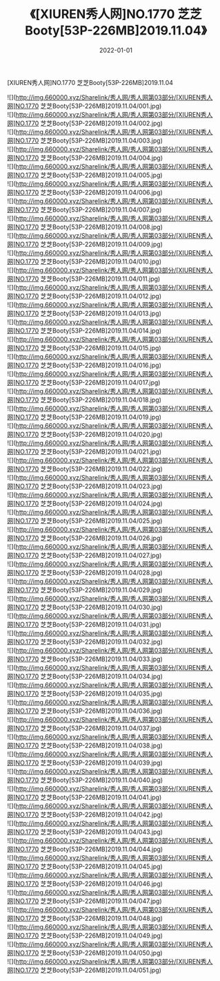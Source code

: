 ﻿---
layout: post
title:  《[XIUREN秀人网]NO.1770 芝芝Booty[53P-226MB]2019.11.04》
date:   2022-01-01
img: http://img.660000.xyz/Sharelink/秀人网/秀人网第03部分/[XIUREN秀人网]NO.1770 芝芝Booty[53P-226MB]2019.11.04/000.jpg
categories: [美女, 清纯, 唯美]
---

[XIUREN秀人网]NO.1770 芝芝Booty[53P-226MB]2019.11.04

 ![](http://img.660000.xyz/Sharelink/秀人网/秀人网第03部分/[XIUREN秀人网]NO.1770 芝芝Booty[53P-226MB]2019.11.04/001.jpg) <br>![](http://img.660000.xyz/Sharelink/秀人网/秀人网第03部分/[XIUREN秀人网]NO.1770 芝芝Booty[53P-226MB]2019.11.04/002.jpg) <br>![](http://img.660000.xyz/Sharelink/秀人网/秀人网第03部分/[XIUREN秀人网]NO.1770 芝芝Booty[53P-226MB]2019.11.04/003.jpg) <br>![](http://img.660000.xyz/Sharelink/秀人网/秀人网第03部分/[XIUREN秀人网]NO.1770 芝芝Booty[53P-226MB]2019.11.04/004.jpg) <br>![](http://img.660000.xyz/Sharelink/秀人网/秀人网第03部分/[XIUREN秀人网]NO.1770 芝芝Booty[53P-226MB]2019.11.04/005.jpg) <br>![](http://img.660000.xyz/Sharelink/秀人网/秀人网第03部分/[XIUREN秀人网]NO.1770 芝芝Booty[53P-226MB]2019.11.04/006.jpg) <br>![](http://img.660000.xyz/Sharelink/秀人网/秀人网第03部分/[XIUREN秀人网]NO.1770 芝芝Booty[53P-226MB]2019.11.04/007.jpg) <br>![](http://img.660000.xyz/Sharelink/秀人网/秀人网第03部分/[XIUREN秀人网]NO.1770 芝芝Booty[53P-226MB]2019.11.04/008.jpg) <br>![](http://img.660000.xyz/Sharelink/秀人网/秀人网第03部分/[XIUREN秀人网]NO.1770 芝芝Booty[53P-226MB]2019.11.04/009.jpg) <br>![](http://img.660000.xyz/Sharelink/秀人网/秀人网第03部分/[XIUREN秀人网]NO.1770 芝芝Booty[53P-226MB]2019.11.04/010.jpg) <br>![](http://img.660000.xyz/Sharelink/秀人网/秀人网第03部分/[XIUREN秀人网]NO.1770 芝芝Booty[53P-226MB]2019.11.04/011.jpg) <br>![](http://img.660000.xyz/Sharelink/秀人网/秀人网第03部分/[XIUREN秀人网]NO.1770 芝芝Booty[53P-226MB]2019.11.04/012.jpg) <br>![](http://img.660000.xyz/Sharelink/秀人网/秀人网第03部分/[XIUREN秀人网]NO.1770 芝芝Booty[53P-226MB]2019.11.04/013.jpg) <br>![](http://img.660000.xyz/Sharelink/秀人网/秀人网第03部分/[XIUREN秀人网]NO.1770 芝芝Booty[53P-226MB]2019.11.04/014.jpg) <br>![](http://img.660000.xyz/Sharelink/秀人网/秀人网第03部分/[XIUREN秀人网]NO.1770 芝芝Booty[53P-226MB]2019.11.04/015.jpg) <br>![](http://img.660000.xyz/Sharelink/秀人网/秀人网第03部分/[XIUREN秀人网]NO.1770 芝芝Booty[53P-226MB]2019.11.04/016.jpg) <br>![](http://img.660000.xyz/Sharelink/秀人网/秀人网第03部分/[XIUREN秀人网]NO.1770 芝芝Booty[53P-226MB]2019.11.04/017.jpg) <br>![](http://img.660000.xyz/Sharelink/秀人网/秀人网第03部分/[XIUREN秀人网]NO.1770 芝芝Booty[53P-226MB]2019.11.04/018.jpg) <br>![](http://img.660000.xyz/Sharelink/秀人网/秀人网第03部分/[XIUREN秀人网]NO.1770 芝芝Booty[53P-226MB]2019.11.04/019.jpg) <br>![](http://img.660000.xyz/Sharelink/秀人网/秀人网第03部分/[XIUREN秀人网]NO.1770 芝芝Booty[53P-226MB]2019.11.04/020.jpg) <br>![](http://img.660000.xyz/Sharelink/秀人网/秀人网第03部分/[XIUREN秀人网]NO.1770 芝芝Booty[53P-226MB]2019.11.04/021.jpg) <br>![](http://img.660000.xyz/Sharelink/秀人网/秀人网第03部分/[XIUREN秀人网]NO.1770 芝芝Booty[53P-226MB]2019.11.04/022.jpg) <br>![](http://img.660000.xyz/Sharelink/秀人网/秀人网第03部分/[XIUREN秀人网]NO.1770 芝芝Booty[53P-226MB]2019.11.04/023.jpg) <br>![](http://img.660000.xyz/Sharelink/秀人网/秀人网第03部分/[XIUREN秀人网]NO.1770 芝芝Booty[53P-226MB]2019.11.04/024.jpg) <br>![](http://img.660000.xyz/Sharelink/秀人网/秀人网第03部分/[XIUREN秀人网]NO.1770 芝芝Booty[53P-226MB]2019.11.04/025.jpg) <br>![](http://img.660000.xyz/Sharelink/秀人网/秀人网第03部分/[XIUREN秀人网]NO.1770 芝芝Booty[53P-226MB]2019.11.04/026.jpg) <br>![](http://img.660000.xyz/Sharelink/秀人网/秀人网第03部分/[XIUREN秀人网]NO.1770 芝芝Booty[53P-226MB]2019.11.04/027.jpg) <br>![](http://img.660000.xyz/Sharelink/秀人网/秀人网第03部分/[XIUREN秀人网]NO.1770 芝芝Booty[53P-226MB]2019.11.04/028.jpg) <br>![](http://img.660000.xyz/Sharelink/秀人网/秀人网第03部分/[XIUREN秀人网]NO.1770 芝芝Booty[53P-226MB]2019.11.04/029.jpg) <br>![](http://img.660000.xyz/Sharelink/秀人网/秀人网第03部分/[XIUREN秀人网]NO.1770 芝芝Booty[53P-226MB]2019.11.04/030.jpg) <br>![](http://img.660000.xyz/Sharelink/秀人网/秀人网第03部分/[XIUREN秀人网]NO.1770 芝芝Booty[53P-226MB]2019.11.04/031.jpg) <br>![](http://img.660000.xyz/Sharelink/秀人网/秀人网第03部分/[XIUREN秀人网]NO.1770 芝芝Booty[53P-226MB]2019.11.04/032.jpg) <br>![](http://img.660000.xyz/Sharelink/秀人网/秀人网第03部分/[XIUREN秀人网]NO.1770 芝芝Booty[53P-226MB]2019.11.04/033.jpg) <br>![](http://img.660000.xyz/Sharelink/秀人网/秀人网第03部分/[XIUREN秀人网]NO.1770 芝芝Booty[53P-226MB]2019.11.04/034.jpg) <br>![](http://img.660000.xyz/Sharelink/秀人网/秀人网第03部分/[XIUREN秀人网]NO.1770 芝芝Booty[53P-226MB]2019.11.04/035.jpg) <br>![](http://img.660000.xyz/Sharelink/秀人网/秀人网第03部分/[XIUREN秀人网]NO.1770 芝芝Booty[53P-226MB]2019.11.04/036.jpg) <br>![](http://img.660000.xyz/Sharelink/秀人网/秀人网第03部分/[XIUREN秀人网]NO.1770 芝芝Booty[53P-226MB]2019.11.04/037.jpg) <br>![](http://img.660000.xyz/Sharelink/秀人网/秀人网第03部分/[XIUREN秀人网]NO.1770 芝芝Booty[53P-226MB]2019.11.04/038.jpg) <br>![](http://img.660000.xyz/Sharelink/秀人网/秀人网第03部分/[XIUREN秀人网]NO.1770 芝芝Booty[53P-226MB]2019.11.04/039.jpg) <br>![](http://img.660000.xyz/Sharelink/秀人网/秀人网第03部分/[XIUREN秀人网]NO.1770 芝芝Booty[53P-226MB]2019.11.04/040.jpg) <br>![](http://img.660000.xyz/Sharelink/秀人网/秀人网第03部分/[XIUREN秀人网]NO.1770 芝芝Booty[53P-226MB]2019.11.04/041.jpg) <br>![](http://img.660000.xyz/Sharelink/秀人网/秀人网第03部分/[XIUREN秀人网]NO.1770 芝芝Booty[53P-226MB]2019.11.04/042.jpg) <br>![](http://img.660000.xyz/Sharelink/秀人网/秀人网第03部分/[XIUREN秀人网]NO.1770 芝芝Booty[53P-226MB]2019.11.04/043.jpg) <br>![](http://img.660000.xyz/Sharelink/秀人网/秀人网第03部分/[XIUREN秀人网]NO.1770 芝芝Booty[53P-226MB]2019.11.04/044.jpg) <br>![](http://img.660000.xyz/Sharelink/秀人网/秀人网第03部分/[XIUREN秀人网]NO.1770 芝芝Booty[53P-226MB]2019.11.04/045.jpg) <br>![](http://img.660000.xyz/Sharelink/秀人网/秀人网第03部分/[XIUREN秀人网]NO.1770 芝芝Booty[53P-226MB]2019.11.04/046.jpg) <br>![](http://img.660000.xyz/Sharelink/秀人网/秀人网第03部分/[XIUREN秀人网]NO.1770 芝芝Booty[53P-226MB]2019.11.04/047.jpg) <br>![](http://img.660000.xyz/Sharelink/秀人网/秀人网第03部分/[XIUREN秀人网]NO.1770 芝芝Booty[53P-226MB]2019.11.04/048.jpg) <br>![](http://img.660000.xyz/Sharelink/秀人网/秀人网第03部分/[XIUREN秀人网]NO.1770 芝芝Booty[53P-226MB]2019.11.04/049.jpg) <br>![](http://img.660000.xyz/Sharelink/秀人网/秀人网第03部分/[XIUREN秀人网]NO.1770 芝芝Booty[53P-226MB]2019.11.04/050.jpg) <br>![](http://img.660000.xyz/Sharelink/秀人网/秀人网第03部分/[XIUREN秀人网]NO.1770 芝芝Booty[53P-226MB]2019.11.04/051.jpg) <br>